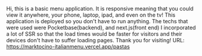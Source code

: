 Hi, this is a basic menu application. It is responsive meaning that you could view it anywhere, your phone, laptop, ipad, and even on the tv!
This application is deployed so you don't have to run anything.
The techs that were used were Pocketbase(backend), and next.js(front end)
I incorporated a lot of SSR so that the load times would be faster for visitors and their devices don't have to suffer loading pages. 
Thank you for visiting!
URL: https://marktocino-italianmenu.vercel.app/pastas
